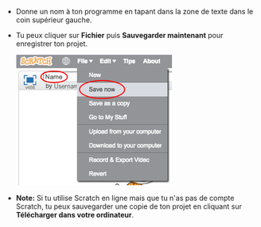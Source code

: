 + Donne un nom à ton programme en tapant dans la zone de texte dans le coin supérieur gauche.

+ Tu peux cliquer sur **Fichier** puis **Sauvegarder maintenant** pour enregistrer ton projet.
    
    ![capture d'écran](images/save.png)

+ **Note:** Si tu utilise Scratch en ligne mais que tu n'as pas de compte Scratch, tu peux sauvegarder une copie de ton projet en cliquant sur **Télécharger dans votre ordinateur**.